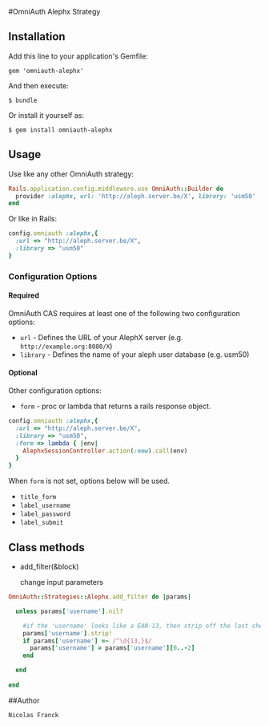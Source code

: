 #OmniAuth Alephx Strategy

## Installation

Add this line to your application's Gemfile:

    gem 'omniauth-alephx'

And then execute:

    $ bundle

Or install it yourself as:

    $ gem install omniauth-alephx

## Usage

Use like any other OmniAuth strategy:

```ruby
Rails.application.config.middleware.use OmniAuth::Builder do
  provider :alephx, url: 'http://aleph.server.be/X', library: 'usm50'
end
```

Or like in Rails:

```ruby
config.omniauth :alephx,{
  :url => "http://aleph.server.be/X",
  :library => "usm50"
}
```

### Configuration Options

#### Required

OmniAuth CAS requires at least one of the following two configuration options:

  * `url` - Defines the URL of your AlephX server (e.g. `http://example.org:8080/X`)
  * `library` - Defines the name of your aleph user database (e.g. usm50)

#### Optional

Other configuration options:

  * `form` - proc or lambda that returns a rails response object. 
          
```ruby
config.omniauth :alephx,{
  :url => "http://aleph.server.be/X",
  :library => "usm50",
  :form => lambda { |env|
    AlephxSessionController.action(:new).call(env)
  }
}
```
When `form` is not set, options below will be used.
    
  * `title_form` 
  * `label_username`
  * `label_password` 
  * `label_submit`

## Class methods

  * add_filter(&block)
    
    change input parameters

```ruby
OmniAuth::Strategies::Alephx.add_filter do |params|

  unless params['username'].nil?

    #if the 'username' looks like a EAN-13, then strip off the last check digit
    params['username'].strip!
    if params['username'] =~ /^\d{13,}$/
      params['username'] = params['username'][0..-2]
    end

  end
  
end
```

##Author

    Nicolas Franck

